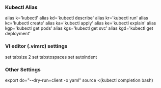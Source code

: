 ### Kubectl Alias
alias k='kubectl'
alias kd='kubectl describe'
alias kr='kubectl run'
alias kc='kubectl create'
alias ka='kubectl apply'
alias ke='kubectl explain'
alias kgp='kubectl get pods'
alias kgs='kubectl get svc'
alias kgd='kubectl get deployment'

### VI editor (.vimrc) settings
set tabsize 2
set tabstospaces
set autoindent

### Other Settings
export do="--dry-run=client -o yaml"
source <(kubectl completion bash)